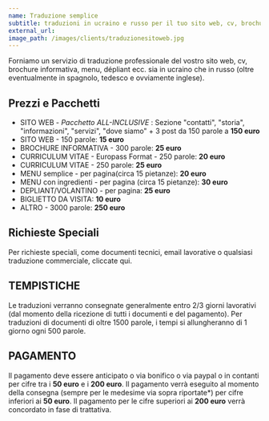 ```yaml
---
name: Traduzione semplice
subtitle: traduzioni in ucraino e russo per il tuo sito web, cv, brochure informativa, menu ecc.
external_url: 
image_path: /images/clients/traduzionesitoweb.jpg
---
```


Forniamo un servizio di traduzione professionale del vostro sito web, cv, brochure informativa, menu, dépliant ecc. sia in ucraino che in russo (oltre eventualmente in spagnolo, tedesco e ovviamente inglese).

## Prezzi e Pacchetti

* SITO WEB - _Pacchetto ALL-INCLUSIVE_ : Sezione "contatti", "storia", "informazioni", "servizi", "dove siamo" + 3 post da 150 parole a **150 euro**
* SITO WEB - 150 parole: **15 euro**
* BROCHURE INFORMATIVA - 300 parole: **25 euro**
* CURRICULUM VITAE - Europass Format - 250 parole: **20 euro**
* CURRICULUM VITAE - 250 parole:  **25 euro**
* MENU semplice - per pagina(circa 15 pietanze): **20 euro**
* MENU con ingredienti - per pagina (circa 15 pietanze): **30 euro**
* DEPLIANT/VOLANTINO - per pagina: **25 euro**
* BIGLIETTO DA VISITA: **10 euro**
* ALTRO - 3000 parole: **250 euro**

## Richieste Speciali

Per richieste speciali, come documenti tecnici, email lavorative o qualsiasi traduzione commerciale, cliccate qui.

## TEMPISTICHE

Le traduzioni verranno consegnate generalmente entro 2/3 giorni lavorativi (dal momento della ricezione di tutti i documenti e del pagamento).
Per traduzioni di documenti di oltre 1500 parole, i tempi si allungheranno di 1 giorno ogni 500 parole.

## PAGAMENTO

Il pagamento deve essere anticipato o via bonifico o via paypal o in contanti per cifre tra i **50 euro** e i **200 euro**.
Il pagamento verrà eseguito al momento della consegna (sempre per le medesime via sopra riportate*) per cifre inferiori ai **50 euro**.
Il pagamento per le cifre superiori ai **200 euro** verrà concordato in fase di trattativa.
